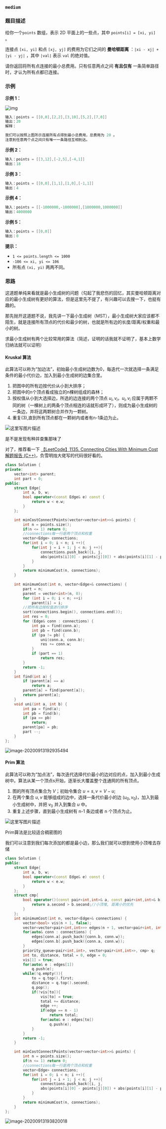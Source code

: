 ### `medium`

### 题目描述

给你一个`points` 数组，表示 2D 平面上的一些点，其中 `points[i] = [xi, yi]` 。

连接点 `[xi, yi]` 和点 `[xj, yj]` 的费用为它们之间的 **曼哈顿距离** ：`|xi - xj| + |yi - yj|` ，其中 `|val|` 表示 `val` 的绝对值。

请你返回将所有点连接的最小总费用。只有任意两点之间 **有且仅有** 一条简单路径时，才认为所有点都已连接。

### 示例

**示例 1：**

![img](https://assets.leetcode.com/uploads/2020/08/26/d.png)

```C++
输入：points = [[0,0],[2,2],[3,10],[5,2],[7,0]]
输出：20
解释：

我们可以按照上图所示连接所有点得到最小总费用，总费用为 20 。
注意到任意两个点之间只有唯一一条路径互相到达。
```

**示例 2：**

```C++
输入：points = [[3,12],[-2,5],[-4,1]]
输出：18
```

**示例 3：**

```C++
输入：points = [[0,0],[1,1],[1,0],[-1,1]]
输出：4
```

**示例 4：**

```C++
输入：points = [[-1000000,-1000000],[1000000,1000000]]
输出：4000000
```

**示例 5：**

```C++
输入：points = [[0,0]]
输出：0
```

**提示：**

- `1 <= points.length <= 1000`
- `-106 <= xi, yi <= 106`
- 所有点 `(xi, yi)` 两两不同。

### 思路

这道题单纯来看就是最小生成树的问题（勾起了我悲伤的回忆，其实曼哈顿距离对应的最小生成树有更好的算法，但是这里先不提了，有兴趣可以去搜一下，也挺有趣的。

那先抛开这道题不说，我先讲一下最小生成树（MST），最小生成树大家应该都不陌生，就是连接所有顶点的代价和最少的树，也就是所有边的长度/距离/权重和最小的树。

求最小生成树有两个比较常用的算法（简述，证明的话我就不证明了，基本上数学归纳法就可以证明）

#### Kruskal 算法

此算法可以称为“加边法”，初始最小生成树边数为0，每迭代一次就选择一条满足条件的最小代价边，加入到最小生成树的边集合里。 

1. 把图中的所有边按代价从小到大排序； 
2. 把图中的n个顶点看成独立的n棵树组成的森林； 
3. 按权值从小到大选择边，所选的边连接的两个顶点 $u_i, v_i$，$u_i, v_i$ 应属于两颗不同的树（一棵树上的两条个顶点相连的话就形成环了），则成为最小生成树的一条边，并将这两颗树合并作为一颗树。 
4. 重复(3),直到所有顶点都在一颗树内或者有n-1条边为止。

![这里写图片描述](https://img-blog.csdn.net/20160714144315409)

是不是发现有种并查集那味了

对了，推荐看一下 [【LeetCode】1135. Connecting Cities With Minimum Cost 解题报告 (C++)](https://blog.csdn.net/fuxuemingzhu/article/details/101214765)，负雪明烛大佬写的代码很好看的。

```C++
class Solution {
private:
    vector<int> parent;
    int part = 0;
public:
    struct Edge{
        int a, b, w;
        bool operator<(const Edge& e) const {
            return w < e.w;
        }
    };

    int minCostConnectPoints(vector<vector<int>>& points) {
        int n = points.size();
        if(n <= 1) return 0;
        //connections每一行是两个顶点和权重
        vector<Edge> connections;
        for(int i = 0; i < n; i ++){
            for(int j = i + 1; j < n; j ++){
                connections.push_back({i, j, 
                abs(points[i][0] - points[j][0]) + abs(points[i][1] - points[j][1])});
            }
        }
        return minimumCost(n, connections);
    }
    
    int minimumCost(int n, vector<Edge>& connections) {
        part = n;
        parent = vector<int>(n, 0);
        for (int i = 0; i < n; ++i)
            parent[i] = i;
        //把所有边按权值进行排序
        sort(connections.begin(), connections.end());
        int res = 0;
        for (Edge& conn : connections) {
            int pa = find(conn.a);
            int pb = find(conn.b);
            if (pa != pb) {
                uni(conn.a, conn.b);
                res += conn.w;
            }
            if (part == 1)
                return res;
        }
        return -1;
    }
    int find(int a) {
        if (parent[a] == a)
            return a;
        parent[a] = find(parent[a]);
        return parent[a];
    }
    void uni(int a, int b) {
        int pa = find(a);
        int pb = find(b);
        if (pa == pb)
            return;
        parent[pa] = pb;
        part --;
    }
};
```

![image-20200913192935494](C:/Users/syz/AppData/Roaming/Typora/typora-user-images/image-20200913192935494.png)

#### Prim 算法

此算法可以称为“加点法”，每次迭代选择代价最小的边对应的点，加入到最小生成树中。算法从某一个顶点s开始，逐渐长大覆盖整个连通网的所有顶点。

1. 图的所有顶点集合为 $V$；初始令集合 $u={s},v=V−u$;
2. 在两个集合 $u,v$ 能够组成的边中，选择一条代价最小的边 $(u_0,v_0)$，加入到最小生成树中，并把 $v_0$ 并入到集合 $u$ 中。
3. 重复上述步骤，直到最小生成树有 n-1 条边或者 n 个顶点为止。

![这里写图片描述](https://img-blog.csdn.net/20160714161107576)

Prim算法是比较适合稠密图的

我们可以注意到我们每次添加的都是最小边，那么我们就可以想到使用小顶堆去存储

```C++
class Solution {
public:
    struct Edge{
        int a, b, w;
        bool operator<(const Edge& e) const {
            return w < e.w;
        }
    };
    struct cmp{
	    bool operator()(const pair<int,int>& a, const pair<int,int>& b) const {
		    return a.second > b.second;//小顶堆, 距离小的优先
	    }
    };
    int minimumCost(int n, vector<Edge>& connections) {
		vector<bool> vis(n + 1, false);
    	vector<vector<pair<int,int>>> edges(n + 1, vector<pair<int, int>>());
    	for(auto& conn : connections) {
            edges[conn.a].push_back({conn.b, conn.w});
            edges[conn.b].push_back({conn.a, conn.w});
        }
    	priority_queue<pair<int,int>, vector<pair<int,int>>, cmp> q;
    	int to, distance, total = 0, edge = 0;
        vis[1] = true;
        for(auto& e : edges[1])
            q.push(e);           
    	while(!q.empty()){
    		to = q.top().first;
    		distance = q.top().second;
    		q.pop();
    		if(!vis[to]){
                vis[to] = true;
                total += distance;
                edge ++;
                if(edge == n - 1)
                    return total;
                for(auto& e : edges[to])
                    q.push(e);           
            }
    	}
    	return -1;
    }

    int minCostConnectPoints(vector<vector<int>>& points) {
        int n = points.size();
        if(n <= 1) return 0;
        //connections每一行是两个顶点和权重
        vector<Edge> connections;
        for(int i = 0; i < n; i ++){
            for(int j = i + 1; j < n; j ++){
                connections.push_back({i, j, 
                abs(points[i][0] - points[j][0]) + abs(points[i][1] - points[j][1])});
            }
        }
        return minimumCost(n, connections);
    }
};
```

![image-20200913193820018](C:/Users/syz/AppData/Roaming/Typora/typora-user-images/image-20200913193820018.png)



